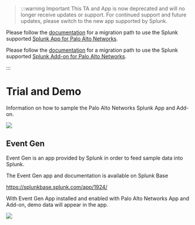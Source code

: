 >:::warning Important
This TA and App is now deprecated and will no longer receive updates or support. For continued support and future updates, please switch to the new app supported by Splunk.

Please follow the [documentation](https://splunk.github.io/splunk-app-for-palo-alto-networks/Installationoverview/) for a migration path to use the Splunk supported
[Splunk App for Palo Alto Networks](https://splunkbase.splunk.com/app/7505).

Please follow the [documentation](https://splunk.github.io/splunk-add-on-for-palo-alto-networks/MigrationPaths/) for a migration path to use the Splunk supported [Splunk Add-on for Palo Alto Networks](https://splunkbase.splunk.com/app/7523).

:::

Trial and Demo
==============

Information on how to sample the Palo Alto Networks Splunk App and Add-on.

![](/splunk/img/traffic_demo.png)

Event Gen
---------

Event Gen is an app provided by Splunk in order to feed sample data into Splunk.

The Event Gen app and documentation is available on Splunk Base

<https://splunkbase.splunk.com/app/1924/>

With Event Gen App installed and enabled with Palo Alto Networks App and Add-on, demo data will appear in the app.

![](/splunk/img/eventgen.png)

